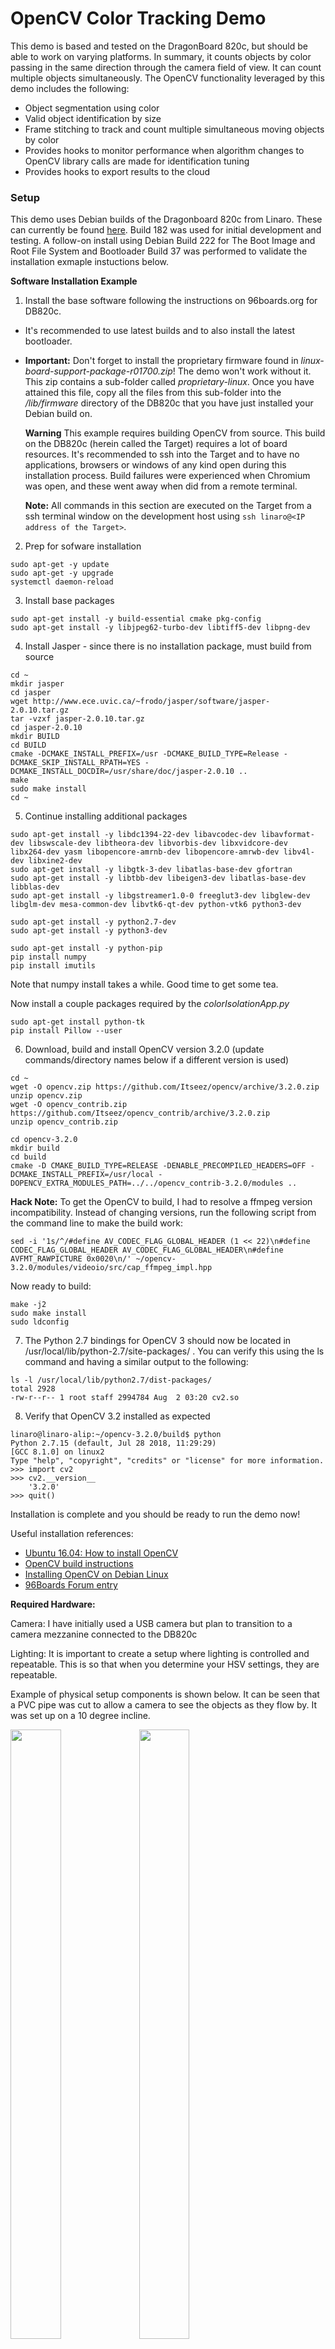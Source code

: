 # OpenCV Color Tracking Demo 
This demo is based and tested on the DragonBoard 820c, but should be able to work on varying platforms.  In summary, it counts  objects by color passing in the same direction through the camera field of view.  It can count multiple objects simultaneously.  The OpenCV functionality leveraged by this demo includes the following:
  * Object segmentation using color
  * Valid object identification by size  
  * Frame stitching to track and count multiple simultaneous moving objects by color
  * Provides hooks to monitor performance when algorithm changes to OpenCV library calls are made for identification tuning
  * Provides hooks to export results to the cloud

### Setup
This demo uses Debian builds of the Dragonboard 820c from Linaro. These can currently be found [here](http://snapshots.linaro.org/96boards/dragonboard820c/linaro/debian/ "820c Snapshots"). Build 182 was used for initial development and testing. 
A follow-on install using Debian Build 222 for The Boot Image and Root File System and Bootloader Build 37 was performed to validate the installation exmaple instuctions below.

**Software Installation Example**
1. Install the base software following the instructions on 96boards.org for DB820c.
* It's recommended to use latest builds and to also install the latest bootloader.
* **Important:** Don't forget to install the proprietary firmware found in *linux-board-support-package-r01700.zip*!  The demo won't work without it.  This zip contains a sub-folder called *proprietary-linux*.  Once you have attained this file, copy all the files from this sub-folder into the */lib/firmware* directory of the DB820c that you have just installed your Debian build on.

  **Warning** This example requires building OpenCV from source.  This build on the DB820c (herein called the Target) requires a lot of board resources.  It's recommended to ssh into the Target and to have no applications, browsers or windows of any kind open during this installation process.  Build failures were experienced when Chromium was open, and these went away when did from a remote terminal.

  **Note:** All commands in this section are executed on the Target from a ssh terminal window on the development host using `ssh linaro@<IP address of the Target>`.

2. Prep for sofware installation
  ```
  sudo apt-get -y update
  sudo apt-get -y upgrade
  systemctl daemon-reload
  ```
3. Install base packages
  ```
  sudo apt-get install -y build-essential cmake pkg-config
  sudo apt-get install -y libjpeg62-turbo-dev libtiff5-dev libpng-dev
  ```
4. Install Jasper - since there is no installation package, must build from source
  ```
  cd ~
  mkdir jasper
  cd jasper
  wget http://www.ece.uvic.ca/~frodo/jasper/software/jasper-2.0.10.tar.gz
  tar -vzxf jasper-2.0.10.tar.gz
  cd jasper-2.0.10
  mkdir BUILD
  cd BUILD
  cmake -DCMAKE_INSTALL_PREFIX=/usr -DCMAKE_BUILD_TYPE=Release -DCMAKE_SKIP_INSTALL_RPATH=YES -DCMAKE_INSTALL_DOCDIR=/usr/share/doc/jasper-2.0.10 ..
  make
  sudo make install
  cd ~
  ```
5. Continue installing additional packages
  ```
  sudo apt-get install -y libdc1394-22-dev libavcodec-dev libavformat-dev libswscale-dev libtheora-dev libvorbis-dev libxvidcore-dev libx264-dev yasm libopencore-amrnb-dev libopencore-amrwb-dev libv4l-dev libxine2-dev
  sudo apt-get install -y libgtk-3-dev libatlas-base-dev gfortran
  sudo apt-get install -y libtbb-dev libeigen3-dev libatlas-base-dev libblas-dev
  sudo apt-get install -y libgstreamer1.0-0 freeglut3-dev libglew-dev libglm-dev mesa-common-dev libvtk6-qt-dev python-vtk6 python3-dev
  
  sudo apt-get install -y python2.7-dev
  sudo apt-get install -y python3-dev
  
  sudo apt-get install -y python-pip
  pip install numpy
  pip install imutils
  ```
  Note that numpy install takes a while.  Good time to get some tea.
  
  Now install a couple packages required by the *colorIsolationApp.py*
  ```
  sudo apt-get install python-tk
  pip install Pillow --user
  ```
  
  
6. Download, build and install OpenCV version 3.2.0 (update commands/directory names below if a different version is used)
  ```
  cd ~
  wget -O opencv.zip https://github.com/Itseez/opencv/archive/3.2.0.zip
  unzip opencv.zip
  wget -O opencv_contrib.zip https://github.com/Itseez/opencv_contrib/archive/3.2.0.zip
  unzip opencv_contrib.zip
  
  cd opencv-3.2.0
  mkdir build
  cd build
  cmake -D CMAKE_BUILD_TYPE=RELEASE -DENABLE_PRECOMPILED_HEADERS=OFF -DCMAKE_INSTALL_PREFIX=/usr/local -DOPENCV_EXTRA_MODULES_PATH=../../opencv_contrib-3.2.0/modules ..
  ```
  **Hack Note:** To get the OpenCV to build, I had to resolve a ffmpeg version incompatibility.  Instead of changing versions, run the following script from the command line to make the build work:
  ```
  sed -i '1s/^/#define AV_CODEC_FLAG_GLOBAL_HEADER (1 << 22)\n#define CODEC_FLAG_GLOBAL_HEADER AV_CODEC_FLAG_GLOBAL_HEADER\n#define AVFMT_RAWPICTURE 0x0020\n/' ~/opencv-3.2.0/modules/videoio/src/cap_ffmpeg_impl.hpp
  ```
  Now ready to build:
  ```
  make -j2
  sudo make install
  sudo ldconfig
  ```
7. The Python 2.7 bindings for OpenCV 3 should now be located in /usr/local/lib/python-2.7/site-packages/ . You can verify this using the ls command and having a similar output to the following:
  ```
  ls -l /usr/local/lib/python2.7/dist-packages/
  total 2928
  -rw-r--r-- 1 root staff 2994784 Aug  2 03:20 cv2.so
  ```
8. Verify that OpenCV 3.2 installed as expected
  ```
  linaro@linaro-alip:~/opencv-3.2.0/build$ python
  Python 2.7.15 (default, Jul 28 2018, 11:29:29)
  [GCC 8.1.0] on linux2
  Type "help", "copyright", "credits" or "license" for more information.
  >>> import cv2
  >>> cv2.__version__
      '3.2.0'
  >>> quit()
  ```
  
Installation is complete and you should be ready to run the demo now!
  
Useful installation references:
 * [Ubuntu 16.04: How to install OpenCV](https://www.pyimagesearch.com/2016/10/24/ubuntu-16-04-how-to-install-opencv/)
 * [OpenCV build instructions](https://docs.opencv.org/master/d7/d9f/tutorial_linux_install.html)
 * [Installing OpenCV on Debian Linux](https://indranilsinharoy.com/2012/11/01/installing-opencv-on-linux/)
 * [96Boards Forum entry](https://discuss.96boards.org/t/opencv-3-2-install-dependencies-error/2139/2)
  
**Required Hardware:**

Camera:  I have initially used a USB camera but plan to transition to a camera mezzanine connected to the DB820c

Lighting: It is important to create a setup where lighting is controlled and repeatable.  This is so that when you determine your HSV settings, they are repeatable.  

Example of physical setup components is shown below.  It can be seen that a PVC pipe was cut to allow a camera to see the objects as they flow by.  It was set up on a 10 degree incline.

<img src=photos/DemoSetup.jpg width=40% height=50% />
<img src=photos/SetupSideView.gif width=40% height=50% />
<img src=photos/SetupTopViewV2.gif width=50% height=50%/>

A small light turned out to be important to control the lighting.  Initial prototype was just a shoebox spray painted white on the inside. A hole was cut in top for light and camera placement. 

# Demo usage flow
There are a few steps to perform in order to get the demo set up for your physical environmnet.  

## Determine HSV Settings
First, you must discover the HSV min and max values for your test environment.  This is sensative to lighting and the objects being identified by color. To do this, build out your environment with controlled lighting.  Then run colorIsolationApp.py from this repo on the DB820c.  
`$python colorisolationapp.py`

An example of this tool is shown below: 
![alt text](photos/colorisolationapp.png "HSV Tuning App")

The field of view should contain your targeted environment along with all of the colors you wish to isolate from each other.  With the sliders in the colorIsolationApp.py, move them until only the color of interest can be seen and all other colors are blocked (black).  Press "Show" and the HSV min and max values will be printed to the terminal window.  Save these values for the next step.

Once the above is done for all colors, edit the `track_mm.py` file and update the HSV values in the initialization section for each color to match the values from the above step.  Save the file and you should be ready to go.

## Run the Demo

Finally, run the track_mm.py file and watch the counters increment as the associated colors roll through the screen.
`python track_mm.py 2> /dev/null`

The default configuration will display all six color masks as well as the frame image.  These look like the following:
![alt text](photos/Frame.png "Frame image")
![alt text](photos/BlueMask.png "Blue Mask")

# Debugging and tuning
 * If the demo is not coming up, run the following so that you can see linux standard error output: `python track_mm.py`. The command format in the previous section to run the demo doesn't display standard error output.
 * If you start the app and it quietly closes, make sure your camera is connected
 * To see how long is required to process one frame, uncomment the following code in track_mm.py
 ```
        #Debug code to gauge loop timing
        if millis1 != 0: 
            millis2 = millis1
            millis1 = int(round(time.time() * 1000))
        else:
            millis1 = int(round(time.time() * 1000))
        millis = millis1-millis2
        print "MiliSeconds per processing frame: ", millis
 ```
## Customizing the tracking algorithm
There are surely many creative algorithms to track and count the objects as they move the field of view.  The primary routine that does this in the `def newObjectCheck(self):` method in the `MM.py` file.  Since the objects can move at variable speeds, stitching the objects across frames will have corner cases where it is challenging to determine if the object is new or a previously existing object that has moved. If you come up with one, please let me know!  I would love to see other creative ways to solve this while increasing accuracy.

## Customizing the OpenCV filters
In the initial implementation, I have primarily used the following code in `track_mm.py` to clean up the colored objects moving through the frame:
```
            # Set up the min and max HSV settings 
            mask=cv2.inRange(hsvframe, mmColor.getHSV_min(), mmColor.getHSV_max())  # Red Mask
            # Get rid of noise
            mask = cv2.erode(mask, kernel7, iterations=1)
            mask = cv2.dilate(mask, kernel7, iterations=3)
    
            # Only return the contours parameter and ignore hierarchy parm, hence [-2]    
            # CHAIN_APPROX_SIMPLE to return less contour points (faster/less memory)
            contours0 = cv2.findContours(mask,cv2.RETR_EXTERNAL,cv2.CHAIN_APPROX_SIMPLE)[-2]
```
Various kernel sizes and erode/dialate functions from OpenCV are encouraged to be experimented with, with the goal of decreasing the time taken to process each frame.  Current implementation is around 65-70mS per frame.  The faster each frame is processed, the tracking algorithm can then be tightened up for more accurate tracking.  I would also be interested in seeing and testing creative solutions that can decrease this loop time.  A faster and more expensive camera could a quick way to increase accuracy.  I started out with a simple off-the-shelf USB camera that's only 30 fps.  Another option is to redesign and create a multi-threading solution that captures frames in parallel to the frame processing.

# Other notes

Additional tuning is likely required tied to the test environment and how fast color objects are flowing through the field of view.  These include the following:



